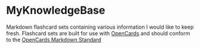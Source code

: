 # MyKnowledgeBase
Markdown flashcard sets containing various information I would like to keep
fresh. Flashcard sets are built for use with
[OpenCards](http://opencards.info/index.html)
and should conform to the [OpenCards Markdown
Standard](https://sourceforge.net/p/opencards/wiki/markdown_syntax/)

